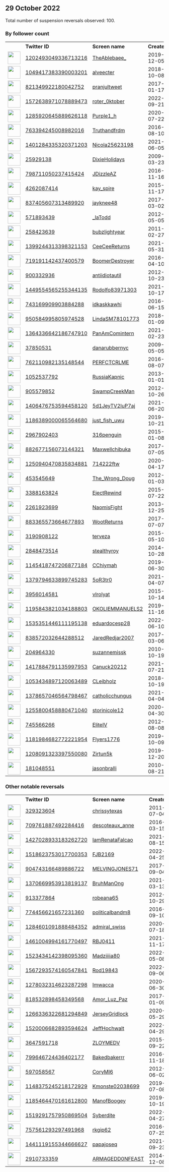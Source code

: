 
## 29 October 2022
Total number of suspension reversals observed: 100.

### By follower count
<table><tr><th></th><th align="left">Twitter ID</th><th align="left">Screen name</th>
<th align="left">Created</th><th align="left">Status</th><th align="left">Suspended</th><th align="left">Followers</th>
<tr><td><a href="https://pbs.twimg.com/profile_images/1648435874814914562/Hj7WkGhc_normal.jpg"><img src="https://pbs.twimg.com/profile_images/1648435874814914562/Hj7WkGhc_normal.jpg" width="40px" height="40px" align="center"/></a></td><td><a href="https://twitter.com/intent/user?user_id=1202493049336713216">1202493049336713216</a></td><td><a href="https://twitter.com/TheAblebaee_">TheAblebaee_</a></td><td>2019-12-05</td><td align="center"></td><td></td><td>75081</td></tr>
<tr><td><a href="https://pbs.twimg.com/profile_images/1344392178353672193/CmaxFyoC_normal.jpg"><img src="https://pbs.twimg.com/profile_images/1344392178353672193/CmaxFyoC_normal.jpg" width="40px" height="40px" align="center"/></a></td><td><a href="https://twitter.com/intent/user?user_id=1049417383390003201">1049417383390003201</a></td><td><a href="https://twitter.com/alveecter">alveecter</a></td><td>2018-10-08</td><td align="center"></td><td></td><td>9280</td></tr>
<tr><td><a href="https://pbs.twimg.com/profile_images/1588391160271470592/_N-GsOY9_normal.jpg"><img src="https://pbs.twimg.com/profile_images/1588391160271470592/_N-GsOY9_normal.jpg" width="40px" height="40px" align="center"/></a></td><td><a href="https://twitter.com/intent/user?user_id=821349922180042752">821349922180042752</a></td><td><a href="https://twitter.com/pranjultweet">pranjultweet</a></td><td>2017-01-17</td><td align="center"></td><td></td><td>7091</td></tr>
<tr><td><a href="https://pbs.twimg.com/profile_images/1628886545506729987/qobERLu1_normal.jpg"><img src="https://pbs.twimg.com/profile_images/1628886545506729987/qobERLu1_normal.jpg" width="40px" height="40px" align="center"/></a></td><td><a href="https://twitter.com/intent/user?user_id=1572638971078889473">1572638971078889473</a></td><td><a href="https://twitter.com/roter_0ktober">roter_0ktober</a></td><td>2022-09-21</td><td align="center">🚫</td><td>2022-09-24</td><td>7022</td></tr>
<tr><td><a href="https://pbs.twimg.com/profile_images/1357959660788187138/ru3Y9sml_normal.jpg"><img src="https://pbs.twimg.com/profile_images/1357959660788187138/ru3Y9sml_normal.jpg" width="40px" height="40px" align="center"/></a></td><td><a href="https://twitter.com/intent/user?user_id=1285920645889626118">1285920645889626118</a></td><td><a href="https://twitter.com/Purple1_h">Purple1_h</a></td><td>2020-07-22</td><td align="center"></td><td></td><td>6137</td></tr>
<tr><td><a href="https://pbs.twimg.com/profile_images/1045820677767540736/KxTwuVOK_normal.jpg"><img src="https://pbs.twimg.com/profile_images/1045820677767540736/KxTwuVOK_normal.jpg" width="40px" height="40px" align="center"/></a></td><td><a href="https://twitter.com/intent/user?user_id=763394245008982016">763394245008982016</a></td><td><a href="https://twitter.com/Truthandfrdm">Truthandfrdm</a></td><td>2016-08-10</td><td align="center"></td><td></td><td>4950</td></tr>
<tr><td><a href="https://pbs.twimg.com/profile_images/1579783324515667969/-TfqmiUt_normal.jpg"><img src="https://pbs.twimg.com/profile_images/1579783324515667969/-TfqmiUt_normal.jpg" width="40px" height="40px" align="center"/></a></td><td><a href="https://twitter.com/intent/user?user_id=1401284335320371203">1401284335320371203</a></td><td><a href="https://twitter.com/Nicola25623198">Nicola25623198</a></td><td>2021-06-05</td><td align="center">🚫</td><td>2022-09-20</td><td>3491</td></tr>
<tr><td><a href="https://pbs.twimg.com/profile_images/623221350/bonnieblue_normal.jpeg"><img src="https://pbs.twimg.com/profile_images/623221350/bonnieblue_normal.jpeg" width="40px" height="40px" align="center"/></a></td><td><a href="https://twitter.com/intent/user?user_id=25929138">25929138</a></td><td><a href="https://twitter.com/DixieHolidays">DixieHolidays</a></td><td>2009-03-23</td><td align="center"></td><td></td><td>2965</td></tr>
<tr><td><a href="https://pbs.twimg.com/profile_images/1272998816786997248/A4M7WTHd_normal.jpg"><img src="https://pbs.twimg.com/profile_images/1272998816786997248/A4M7WTHd_normal.jpg" width="40px" height="40px" align="center"/></a></td><td><a href="https://twitter.com/intent/user?user_id=798711050237415424">798711050237415424</a></td><td><a href="https://twitter.com/JDizzleAZ">JDizzleAZ</a></td><td>2016-11-16</td><td align="center"></td><td></td><td>2891</td></tr>
<tr><td><a href="https://pbs.twimg.com/profile_images/1637829744795238403/ENPT9-nh_normal.jpg"><img src="https://pbs.twimg.com/profile_images/1637829744795238403/ENPT9-nh_normal.jpg" width="40px" height="40px" align="center"/></a></td><td><a href="https://twitter.com/intent/user?user_id=4262087414">4262087414</a></td><td><a href="https://twitter.com/kay_spire">kay_spire</a></td><td>2015-11-17</td><td align="center"></td><td></td><td>2835</td></tr>
<tr><td><a href="https://pbs.twimg.com/profile_images/1586328862501347334/9uldMnbf_normal.jpg"><img src="https://pbs.twimg.com/profile_images/1586328862501347334/9uldMnbf_normal.jpg" width="40px" height="40px" align="center"/></a></td><td><a href="https://twitter.com/intent/user?user_id=837405607313489920">837405607313489920</a></td><td><a href="https://twitter.com/jayknee48">jayknee48</a></td><td>2017-03-02</td><td align="center">🚫</td><td></td><td>2789</td></tr>
<tr><td><a href="https://pbs.twimg.com/profile_images/1624931636029579265/SCkFFaZj_normal.jpg"><img src="https://pbs.twimg.com/profile_images/1624931636029579265/SCkFFaZj_normal.jpg" width="40px" height="40px" align="center"/></a></td><td><a href="https://twitter.com/intent/user?user_id=571893439">571893439</a></td><td><a href="https://twitter.com/_laTodd">_laTodd</a></td><td>2012-05-05</td><td align="center"></td><td></td><td>2441</td></tr>
<tr><td><a href="https://pbs.twimg.com/profile_images/1643834969956175873/a7e3H6b3_normal.jpg"><img src="https://pbs.twimg.com/profile_images/1643834969956175873/a7e3H6b3_normal.jpg" width="40px" height="40px" align="center"/></a></td><td><a href="https://twitter.com/intent/user?user_id=258423639">258423639</a></td><td><a href="https://twitter.com/bubzlightyear">bubzlightyear</a></td><td>2011-02-27</td><td align="center"></td><td></td><td>2185</td></tr>
<tr><td><a href="https://pbs.twimg.com/profile_images/1637181768582279168/11IPTMBM_normal.jpg"><img src="https://pbs.twimg.com/profile_images/1637181768582279168/11IPTMBM_normal.jpg" width="40px" height="40px" align="center"/></a></td><td><a href="https://twitter.com/intent/user?user_id=1399244313398321153">1399244313398321153</a></td><td><a href="https://twitter.com/CeeCeeReturns">CeeCeeReturns</a></td><td>2021-05-31</td><td align="center">🚫</td><td></td><td>2175</td></tr>
<tr><td><a href="https://pbs.twimg.com/profile_images/1607953086508662786/AAhagq2v_normal.jpg"><img src="https://pbs.twimg.com/profile_images/1607953086508662786/AAhagq2v_normal.jpg" width="40px" height="40px" align="center"/></a></td><td><a href="https://twitter.com/intent/user?user_id=719191142437400579">719191142437400579</a></td><td><a href="https://twitter.com/BoomerDestroyer">BoomerDestroyer</a></td><td>2016-04-10</td><td align="center">🔒</td><td></td><td>2170</td></tr>
<tr><td><a href="https://pbs.twimg.com/profile_images/1433888153803399171/sEbsBPrK_normal.jpg"><img src="https://pbs.twimg.com/profile_images/1433888153803399171/sEbsBPrK_normal.jpg" width="40px" height="40px" align="center"/></a></td><td><a href="https://twitter.com/intent/user?user_id=900332936">900332936</a></td><td><a href="https://twitter.com/antiidiotautil">antiidiotautil</a></td><td>2012-10-23</td><td align="center"></td><td>2022-09-10</td><td>2047</td></tr>
<tr><td><a href="https://pbs.twimg.com/profile_images/1597910141554286592/cRSOQGZy_normal.jpg"><img src="https://pbs.twimg.com/profile_images/1597910141554286592/cRSOQGZy_normal.jpg" width="40px" height="40px" align="center"/></a></td><td><a href="https://twitter.com/intent/user?user_id=1449554565255344135">1449554565255344135</a></td><td><a href="https://twitter.com/Rodolfo83971303">Rodolfo83971303</a></td><td>2021-10-17</td><td align="center"></td><td>2022-10-21</td><td>2026</td></tr>
<tr><td><a href="https://pbs.twimg.com/profile_images/1646029412268392448/jLNEhgoy_normal.jpg"><img src="https://pbs.twimg.com/profile_images/1646029412268392448/jLNEhgoy_normal.jpg" width="40px" height="40px" align="center"/></a></td><td><a href="https://twitter.com/intent/user?user_id=743169909903884288">743169909903884288</a></td><td><a href="https://twitter.com/idkaskkawhi">idkaskkawhi</a></td><td>2016-06-15</td><td align="center"></td><td></td><td>1986</td></tr>
<tr><td><a href="https://pbs.twimg.com/profile_images/1588763674373914624/ECXPDswI_normal.jpg"><img src="https://pbs.twimg.com/profile_images/1588763674373914624/ECXPDswI_normal.jpg" width="40px" height="40px" align="center"/></a></td><td><a href="https://twitter.com/intent/user?user_id=950584995805974528">950584995805974528</a></td><td><a href="https://twitter.com/LindaSM78101773">LindaSM78101773</a></td><td>2018-01-09</td><td align="center">🚫</td><td></td><td>1935</td></tr>
<tr><td><a href="https://pbs.twimg.com/profile_images/1559787764824117248/E5a8XhxB_normal.jpg"><img src="https://pbs.twimg.com/profile_images/1559787764824117248/E5a8XhxB_normal.jpg" width="40px" height="40px" align="center"/></a></td><td><a href="https://twitter.com/intent/user?user_id=1364336642186747910">1364336642186747910</a></td><td><a href="https://twitter.com/PanAmComintern">PanAmComintern</a></td><td>2021-02-23</td><td align="center"></td><td>2022-10-19</td><td>1854</td></tr>
<tr><td><a href="https://pbs.twimg.com/profile_images/1203026054786535426/ujBAASnD_normal.jpg"><img src="https://pbs.twimg.com/profile_images/1203026054786535426/ujBAASnD_normal.jpg" width="40px" height="40px" align="center"/></a></td><td><a href="https://twitter.com/intent/user?user_id=37850531">37850531</a></td><td><a href="https://twitter.com/danarubbernyc">danarubbernyc</a></td><td>2009-05-05</td><td align="center"></td><td></td><td>1623</td></tr>
<tr><td><a href="https://pbs.twimg.com/profile_images/1654273644040790018/oE1b5asc_normal.jpg"><img src="https://pbs.twimg.com/profile_images/1654273644040790018/oE1b5asc_normal.jpg" width="40px" height="40px" align="center"/></a></td><td><a href="https://twitter.com/intent/user?user_id=762110982135148544">762110982135148544</a></td><td><a href="https://twitter.com/PERFCTCRLME">PERFCTCRLME</a></td><td>2016-08-07</td><td align="center"></td><td></td><td>1597</td></tr>
<tr><td><a href="https://pbs.twimg.com/profile_images/513016380392607745/4MQbAYRl_normal.png"><img src="https://pbs.twimg.com/profile_images/513016380392607745/4MQbAYRl_normal.png" width="40px" height="40px" align="center"/></a></td><td><a href="https://twitter.com/intent/user?user_id=1052537792">1052537792</a></td><td><a href="https://twitter.com/RussiaKapnic">RussiaKapnic</a></td><td>2013-01-01</td><td align="center"></td><td></td><td>1475</td></tr>
<tr><td><a href="https://pbs.twimg.com/profile_images/1639699746452299776/zXK2tt_9_normal.jpg"><img src="https://pbs.twimg.com/profile_images/1639699746452299776/zXK2tt_9_normal.jpg" width="40px" height="40px" align="center"/></a></td><td><a href="https://twitter.com/intent/user?user_id=905579852">905579852</a></td><td><a href="https://twitter.com/SwampCreekMan">SwampCreekMan</a></td><td>2012-10-26</td><td align="center"></td><td></td><td>1455</td></tr>
<tr><td><a href="https://pbs.twimg.com/profile_images/1580538687074492421/EEYG7iIx_normal.jpg"><img src="https://pbs.twimg.com/profile_images/1580538687074492421/EEYG7iIx_normal.jpg" width="40px" height="40px" align="center"/></a></td><td><a href="https://twitter.com/intent/user?user_id=1406476753594458120">1406476753594458120</a></td><td><a href="https://twitter.com/5d1JeyTV2IuP7aj">5d1JeyTV2IuP7aj</a></td><td>2021-06-20</td><td align="center"></td><td>2022-10-24</td><td>1255</td></tr>
<tr><td><a href="https://pbs.twimg.com/profile_images/1603404727483498498/Wd5PXdmA_normal.jpg"><img src="https://pbs.twimg.com/profile_images/1603404727483498498/Wd5PXdmA_normal.jpg" width="40px" height="40px" align="center"/></a></td><td><a href="https://twitter.com/intent/user?user_id=1186389000065564680">1186389000065564680</a></td><td><a href="https://twitter.com/just_fish_uwu">just_fish_uwu</a></td><td>2019-10-21</td><td align="center">🚫</td><td>2022-05-16</td><td>1243</td></tr>
<tr><td><a href="https://pbs.twimg.com/profile_images/1629996061975621632/4x5MNvsG_normal.jpg"><img src="https://pbs.twimg.com/profile_images/1629996061975621632/4x5MNvsG_normal.jpg" width="40px" height="40px" align="center"/></a></td><td><a href="https://twitter.com/intent/user?user_id=2967902403">2967902403</a></td><td><a href="https://twitter.com/316penguin">316penguin</a></td><td>2015-01-08</td><td align="center"></td><td></td><td>1231</td></tr>
<tr><td><a href="https://pbs.twimg.com/profile_images/1589333705088196616/MfCcL21e_normal.jpg"><img src="https://pbs.twimg.com/profile_images/1589333705088196616/MfCcL21e_normal.jpg" width="40px" height="40px" align="center"/></a></td><td><a href="https://twitter.com/intent/user?user_id=882677156073144321">882677156073144321</a></td><td><a href="https://twitter.com/Maxwellchibuka">Maxwellchibuka</a></td><td>2017-07-05</td><td align="center"></td><td></td><td>1206</td></tr>
<tr><td><a href="https://pbs.twimg.com/profile_images/1254905101895925760/mvd0a7c1_normal.jpg"><img src="https://pbs.twimg.com/profile_images/1254905101895925760/mvd0a7c1_normal.jpg" width="40px" height="40px" align="center"/></a></td><td><a href="https://twitter.com/intent/user?user_id=1250940470835834881">1250940470835834881</a></td><td><a href="https://twitter.com/714222ftw">714222ftw</a></td><td>2020-04-17</td><td align="center">🚫</td><td></td><td>1165</td></tr>
<tr><td><a href="https://pbs.twimg.com/profile_images/1299102574927282178/3CDAxjkw_normal.jpg"><img src="https://pbs.twimg.com/profile_images/1299102574927282178/3CDAxjkw_normal.jpg" width="40px" height="40px" align="center"/></a></td><td><a href="https://twitter.com/intent/user?user_id=453545649">453545649</a></td><td><a href="https://twitter.com/The_Wrong_Doug">The_Wrong_Doug</a></td><td>2012-01-03</td><td align="center"></td><td></td><td>1127</td></tr>
<tr><td><a href="https://pbs.twimg.com/profile_images/1620529612525551618/2bfxBpHp_normal.jpg"><img src="https://pbs.twimg.com/profile_images/1620529612525551618/2bfxBpHp_normal.jpg" width="40px" height="40px" align="center"/></a></td><td><a href="https://twitter.com/intent/user?user_id=3388163824">3388163824</a></td><td><a href="https://twitter.com/EjectRewind">EjectRewind</a></td><td>2015-07-22</td><td align="center"></td><td></td><td>1107</td></tr>
<tr><td><a href="https://pbs.twimg.com/profile_images/1322590691445321739/6kxMjQvL_normal.jpg"><img src="https://pbs.twimg.com/profile_images/1322590691445321739/6kxMjQvL_normal.jpg" width="40px" height="40px" align="center"/></a></td><td><a href="https://twitter.com/intent/user?user_id=2261923699">2261923699</a></td><td><a href="https://twitter.com/NaomisFight">NaomisFight</a></td><td>2013-12-25</td><td align="center"></td><td></td><td>952</td></tr>
<tr><td><a href="https://pbs.twimg.com/profile_images/1649174111921356802/BInEiSGI_normal.jpg"><img src="https://pbs.twimg.com/profile_images/1649174111921356802/BInEiSGI_normal.jpg" width="40px" height="40px" align="center"/></a></td><td><a href="https://twitter.com/intent/user?user_id=883365573664677893">883365573664677893</a></td><td><a href="https://twitter.com/WootReturns">WootReturns</a></td><td>2017-07-07</td><td align="center"></td><td></td><td>910</td></tr>
<tr><td><a href="https://pbs.twimg.com/profile_images/1059125455645626368/TYp2b-dv_normal.jpg"><img src="https://pbs.twimg.com/profile_images/1059125455645626368/TYp2b-dv_normal.jpg" width="40px" height="40px" align="center"/></a></td><td><a href="https://twitter.com/intent/user?user_id=3190908122">3190908122</a></td><td><a href="https://twitter.com/terveza">terveza</a></td><td>2015-05-10</td><td align="center"></td><td></td><td>893</td></tr>
<tr><td><a href="https://pbs.twimg.com/profile_images/1653533936532824064/fXa7q2V5_normal.jpg"><img src="https://pbs.twimg.com/profile_images/1653533936532824064/fXa7q2V5_normal.jpg" width="40px" height="40px" align="center"/></a></td><td><a href="https://twitter.com/intent/user?user_id=2848473514">2848473514</a></td><td><a href="https://twitter.com/stealthyroy">stealthyroy</a></td><td>2014-10-28</td><td align="center"></td><td></td><td>887</td></tr>
<tr><td><a href="https://pbs.twimg.com/profile_images/1631066396816703491/92Heacuk_normal.jpg"><img src="https://pbs.twimg.com/profile_images/1631066396816703491/92Heacuk_normal.jpg" width="40px" height="40px" align="center"/></a></td><td><a href="https://twitter.com/intent/user?user_id=1145418747206877184">1145418747206877184</a></td><td><a href="https://twitter.com/CChiymah">CChiymah</a></td><td>2019-06-30</td><td align="center"></td><td>2022-10-24</td><td>847</td></tr>
<tr><td><a href="https://pbs.twimg.com/profile_images/1631616301310287874/9HE2W8ta_normal.png"><img src="https://pbs.twimg.com/profile_images/1631616301310287874/9HE2W8ta_normal.png" width="40px" height="40px" align="center"/></a></td><td><a href="https://twitter.com/intent/user?user_id=1379794633899745283">1379794633899745283</a></td><td><a href="https://twitter.com/5oR3tr0">5oR3tr0</a></td><td>2021-04-07</td><td align="center">🚫</td><td>2022-10-26</td><td>838</td></tr>
<tr><td><a href="https://pbs.twimg.com/profile_images/1187741848577593344/r1-yqz3K_normal.jpg"><img src="https://pbs.twimg.com/profile_images/1187741848577593344/r1-yqz3K_normal.jpg" width="40px" height="40px" align="center"/></a></td><td><a href="https://twitter.com/intent/user?user_id=3956014581">3956014581</a></td><td><a href="https://twitter.com/vlrolyat">vlrolyat</a></td><td>2015-10-14</td><td align="center">🚫</td><td></td><td>765</td></tr>
<tr><td><a href="https://pbs.twimg.com/profile_images/1623379449797287956/XUw5f8zs_normal.jpg"><img src="https://pbs.twimg.com/profile_images/1623379449797287956/XUw5f8zs_normal.jpg" width="40px" height="40px" align="center"/></a></td><td><a href="https://twitter.com/intent/user?user_id=1195843821034188803">1195843821034188803</a></td><td><a href="https://twitter.com/OKOLIEMMANUELS2">OKOLIEMMANUELS2</a></td><td>2019-11-16</td><td align="center"></td><td>2022-10-19</td><td>753</td></tr>
<tr><td><a href="https://pbs.twimg.com/profile_images/1587058141161820161/BHO-i-Vx_normal.jpg"><img src="https://pbs.twimg.com/profile_images/1587058141161820161/BHO-i-Vx_normal.jpg" width="40px" height="40px" align="center"/></a></td><td><a href="https://twitter.com/intent/user?user_id=1535351446111195138">1535351446111195138</a></td><td><a href="https://twitter.com/eduardocesp28">eduardocesp28</a></td><td>2022-06-10</td><td align="center"></td><td>2022-10-05</td><td>748</td></tr>
<tr><td><a href="https://pbs.twimg.com/profile_images/960263862258978816/OJQNgQP6_normal.jpg"><img src="https://pbs.twimg.com/profile_images/960263862258978816/OJQNgQP6_normal.jpg" width="40px" height="40px" align="center"/></a></td><td><a href="https://twitter.com/intent/user?user_id=838572032644288512">838572032644288512</a></td><td><a href="https://twitter.com/JaredRedjar2007">JaredRedjar2007</a></td><td>2017-03-06</td><td align="center">👋</td><td>2022-10-09</td><td>635</td></tr>
<tr><td><a href="https://pbs.twimg.com/profile_images/1641651442690949120/_L48QMXW_normal.jpg"><img src="https://pbs.twimg.com/profile_images/1641651442690949120/_L48QMXW_normal.jpg" width="40px" height="40px" align="center"/></a></td><td><a href="https://twitter.com/intent/user?user_id=204964330">204964330</a></td><td><a href="https://twitter.com/suzannemissk">suzannemissk</a></td><td>2010-10-19</td><td align="center"></td><td></td><td>614</td></tr>
<tr><td><a href="https://pbs.twimg.com/profile_images/1587597841429569536/VcsTsok1_normal.jpg"><img src="https://pbs.twimg.com/profile_images/1587597841429569536/VcsTsok1_normal.jpg" width="40px" height="40px" align="center"/></a></td><td><a href="https://twitter.com/intent/user?user_id=1417884791135997953">1417884791135997953</a></td><td><a href="https://twitter.com/Canuck20212">Canuck20212</a></td><td>2021-07-21</td><td align="center"></td><td>2022-10-25</td><td>580</td></tr>
<tr><td><a href="https://pbs.twimg.com/profile_images/1586866467156512773/grXNqngb_normal.jpg"><img src="https://pbs.twimg.com/profile_images/1586866467156512773/grXNqngb_normal.jpg" width="40px" height="40px" align="center"/></a></td><td><a href="https://twitter.com/intent/user?user_id=1053434897120063489">1053434897120063489</a></td><td><a href="https://twitter.com/CLeibholz">CLeibholz</a></td><td>2018-10-19</td><td align="center"></td><td>2022-09-10</td><td>560</td></tr>
<tr><td><a href="https://pbs.twimg.com/profile_images/1641061608863461377/hwEsREJf_normal.jpg"><img src="https://pbs.twimg.com/profile_images/1641061608863461377/hwEsREJf_normal.jpg" width="40px" height="40px" align="center"/></a></td><td><a href="https://twitter.com/intent/user?user_id=1378657046564798467">1378657046564798467</a></td><td><a href="https://twitter.com/catholicchungus">catholicchungus</a></td><td>2021-04-04</td><td align="center">🔒</td><td></td><td>532</td></tr>
<tr><td><a href="https://pbs.twimg.com/profile_images/1654153756760473601/y6ifT4Pp_normal.jpg"><img src="https://pbs.twimg.com/profile_images/1654153756760473601/y6ifT4Pp_normal.jpg" width="40px" height="40px" align="center"/></a></td><td><a href="https://twitter.com/intent/user?user_id=1255800458880471040">1255800458880471040</a></td><td><a href="https://twitter.com/storinicole12">storinicole12</a></td><td>2020-04-30</td><td align="center"></td><td></td><td>504</td></tr>
<tr><td><a href="https://pbs.twimg.com/profile_images/1656662558730776576/dKh7yr6A_normal.jpg"><img src="https://pbs.twimg.com/profile_images/1656662558730776576/dKh7yr6A_normal.jpg" width="40px" height="40px" align="center"/></a></td><td><a href="https://twitter.com/intent/user?user_id=745566266">745566266</a></td><td><a href="https://twitter.com/EliteIV">EliteIV</a></td><td>2012-08-08</td><td align="center"></td><td></td><td>484</td></tr>
<tr><td><a href="https://pbs.twimg.com/profile_images/1182123414074646530/1NrKlaTg_normal.jpg"><img src="https://pbs.twimg.com/profile_images/1182123414074646530/1NrKlaTg_normal.jpg" width="40px" height="40px" align="center"/></a></td><td><a href="https://twitter.com/intent/user?user_id=1181984682772221954">1181984682772221954</a></td><td><a href="https://twitter.com/Flyers1776">Flyers1776</a></td><td>2019-10-09</td><td align="center"></td><td></td><td>479</td></tr>
<tr><td><a href="https://pbs.twimg.com/profile_images/1616002623072571394/pfnoeCfY_normal.jpg"><img src="https://pbs.twimg.com/profile_images/1616002623072571394/pfnoeCfY_normal.jpg" width="40px" height="40px" align="center"/></a></td><td><a href="https://twitter.com/intent/user?user_id=1208091323397550080">1208091323397550080</a></td><td><a href="https://twitter.com/Zirtun5k">Zirtun5k</a></td><td>2019-12-20</td><td align="center"></td><td></td><td>417</td></tr>
<tr><td><a href="https://pbs.twimg.com/profile_images/1585775523954925568/yjqE8UGE_normal.jpg"><img src="https://pbs.twimg.com/profile_images/1585775523954925568/yjqE8UGE_normal.jpg" width="40px" height="40px" align="center"/></a></td><td><a href="https://twitter.com/intent/user?user_id=181048551">181048551</a></td><td><a href="https://twitter.com/jasonbralli">jasonbralli</a></td><td>2010-08-21</td><td align="center"></td><td>2022-09-21</td><td>401</td></tr>
</table>

### Other notable reversals
<table><tr><th></th><th align="left">Twitter ID</th><th align="left">Screen name</th>
<th align="left">Created</th><th align="left">Status</th><th align="left">Suspended</th><th align="left">Followers</th>
<tr><td><a href="https://pbs.twimg.com/profile_images/1334590866435022850/1XPED9ie_normal.jpg"><img src="https://pbs.twimg.com/profile_images/1334590866435022850/1XPED9ie_normal.jpg" width="40px" height="40px" align="center"/></a></td><td><a href="https://twitter.com/intent/user?user_id=329323604">329323604</a></td><td><a href="https://twitter.com/chrissytexas">chrissytexas</a></td><td>2011-07-04</td><td align="center"></td><td>2022-10-28</td><td>224</td></tr>
<tr><td><a href="https://pbs.twimg.com/profile_images/1652044256490430487/00IK0u-o_normal.jpg"><img src="https://pbs.twimg.com/profile_images/1652044256490430487/00IK0u-o_normal.jpg" width="40px" height="40px" align="center"/></a></td><td><a href="https://twitter.com/intent/user?user_id=709761887492284416">709761887492284416</a></td><td><a href="https://twitter.com/descoteaux_anne">descoteaux_anne</a></td><td>2016-03-15</td><td align="center"></td><td></td><td>25</td></tr>
<tr><td><a href="https://pbs.twimg.com/profile_images/1587231339618631680/Qx5xoFMO_normal.jpg"><img src="https://pbs.twimg.com/profile_images/1587231339618631680/Qx5xoFMO_normal.jpg" width="40px" height="40px" align="center"/></a></td><td><a href="https://twitter.com/intent/user?user_id=1427028933183262720">1427028933183262720</a></td><td><a href="https://twitter.com/IamRenataFalcao">IamRenataFalcao</a></td><td>2021-08-15</td><td align="center">👋</td><td>2022-10-21</td><td>147</td></tr>
<tr><td><a href="https://pbs.twimg.com/profile_images/1615148151320580097/fBpYtEUH_normal.jpg"><img src="https://pbs.twimg.com/profile_images/1615148151320580097/fBpYtEUH_normal.jpg" width="40px" height="40px" align="center"/></a></td><td><a href="https://twitter.com/intent/user?user_id=1518623753017700353">1518623753017700353</a></td><td><a href="https://twitter.com/FJB2169">FJB2169</a></td><td>2022-04-25</td><td align="center"></td><td>2022-10-19</td><td>16</td></tr>
<tr><td><a href="https://pbs.twimg.com/profile_images/1271979713674780673/UicvvE83_normal.jpg"><img src="https://pbs.twimg.com/profile_images/1271979713674780673/UicvvE83_normal.jpg" width="40px" height="40px" align="center"/></a></td><td><a href="https://twitter.com/intent/user?user_id=904743166489886722">904743166489886722</a></td><td><a href="https://twitter.com/MELVINGJONES71">MELVINGJONES71</a></td><td>2017-09-04</td><td align="center"></td><td></td><td>347</td></tr>
<tr><td><a href="https://pbs.twimg.com/profile_images/1401892225370378247/NLwNe4jE_normal.jpg"><img src="https://pbs.twimg.com/profile_images/1401892225370378247/NLwNe4jE_normal.jpg" width="40px" height="40px" align="center"/></a></td><td><a href="https://twitter.com/intent/user?user_id=1370669953913819137">1370669953913819137</a></td><td><a href="https://twitter.com/BruhManOng">BruhManOng</a></td><td>2021-03-13</td><td align="center"></td><td>2022-10-25</td><td>241</td></tr>
<tr><td><a href="https://pbs.twimg.com/profile_images/1193507108957896706/S8GkIwNE_normal.jpg"><img src="https://pbs.twimg.com/profile_images/1193507108957896706/S8GkIwNE_normal.jpg" width="40px" height="40px" align="center"/></a></td><td><a href="https://twitter.com/intent/user?user_id=913377864">913377864</a></td><td><a href="https://twitter.com/robeana65">robeana65</a></td><td>2012-10-29</td><td align="center"></td><td></td><td>180</td></tr>
<tr><td><a href="https://pbs.twimg.com/profile_images/774459138868772864/X8D3kzZU_normal.jpg"><img src="https://pbs.twimg.com/profile_images/774459138868772864/X8D3kzZU_normal.jpg" width="40px" height="40px" align="center"/></a></td><td><a href="https://twitter.com/intent/user?user_id=774456621657231360">774456621657231360</a></td><td><a href="https://twitter.com/politicalbandm8">politicalbandm8</a></td><td>2016-09-10</td><td align="center"></td><td>2022-05-10</td><td>25</td></tr>
<tr><td><a href="https://pbs.twimg.com/profile_images/1286014805367758848/TkUQDL82_normal.jpg"><img src="https://pbs.twimg.com/profile_images/1286014805367758848/TkUQDL82_normal.jpg" width="40px" height="40px" align="center"/></a></td><td><a href="https://twitter.com/intent/user?user_id=1284601091888484352">1284601091888484352</a></td><td><a href="https://twitter.com/admiral_swiss">admiral_swiss</a></td><td>2020-07-18</td><td align="center"></td><td></td><td>185</td></tr>
<tr><td><a href="https://pbs.twimg.com/profile_images/1567925114687344641/JDjyoIj5_normal.jpg"><img src="https://pbs.twimg.com/profile_images/1567925114687344641/JDjyoIj5_normal.jpg" width="40px" height="40px" align="center"/></a></td><td><a href="https://twitter.com/intent/user?user_id=1461004994161770497">1461004994161770497</a></td><td><a href="https://twitter.com/RBJ0411">RBJ0411</a></td><td>2021-11-17</td><td align="center">🚫</td><td>2022-10-18</td><td>156</td></tr>
<tr><td><a href="https://abs.twimg.com/sticky/default_profile_images/default_profile_normal.png"><img src="https://abs.twimg.com/sticky/default_profile_images/default_profile_normal.png" width="40px" height="40px" align="center"/></a></td><td><a href="https://twitter.com/intent/user?user_id=1523434142398095360">1523434142398095360</a></td><td><a href="https://twitter.com/Madziiiia80">Madziiiia80</a></td><td>2022-05-08</td><td align="center"></td><td>2022-10-20</td><td>21</td></tr>
<tr><td><a href="https://pbs.twimg.com/profile_images/1574254645865750530/duuZKrxF_normal.jpg"><img src="https://pbs.twimg.com/profile_images/1574254645865750530/duuZKrxF_normal.jpg" width="40px" height="40px" align="center"/></a></td><td><a href="https://twitter.com/intent/user?user_id=1567293574160547841">1567293574160547841</a></td><td><a href="https://twitter.com/Rod19843">Rod19843</a></td><td>2022-09-06</td><td align="center"></td><td>2022-10-24</td><td>8</td></tr>
<tr><td><a href="https://pbs.twimg.com/profile_images/1610107464325677058/i8aIQthI_normal.jpg"><img src="https://pbs.twimg.com/profile_images/1610107464325677058/i8aIQthI_normal.jpg" width="40px" height="40px" align="center"/></a></td><td><a href="https://twitter.com/intent/user?user_id=1278032314623287298">1278032314623287298</a></td><td><a href="https://twitter.com/Imwacca">Imwacca</a></td><td>2020-06-30</td><td align="center">👋</td><td>2022-10-20</td><td>0</td></tr>
<tr><td><a href="https://pbs.twimg.com/profile_images/821075511333953536/Jpn1OOZR_normal.jpg"><img src="https://pbs.twimg.com/profile_images/821075511333953536/Jpn1OOZR_normal.jpg" width="40px" height="40px" align="center"/></a></td><td><a href="https://twitter.com/intent/user?user_id=818532898458349568">818532898458349568</a></td><td><a href="https://twitter.com/Amor_Luz_Paz">Amor_Luz_Paz</a></td><td>2017-01-09</td><td align="center"></td><td></td><td>21</td></tr>
<tr><td><a href="https://pbs.twimg.com/profile_images/1654164089336127488/R9jNCLr-_normal.jpg"><img src="https://pbs.twimg.com/profile_images/1654164089336127488/R9jNCLr-_normal.jpg" width="40px" height="40px" align="center"/></a></td><td><a href="https://twitter.com/intent/user?user_id=1266336322681294849">1266336322681294849</a></td><td><a href="https://twitter.com/JerseyGridlock">JerseyGridlock</a></td><td>2020-05-29</td><td align="center"></td><td></td><td>198</td></tr>
<tr><td><a href="https://abs.twimg.com/sticky/default_profile_images/default_profile_normal.png"><img src="https://abs.twimg.com/sticky/default_profile_images/default_profile_normal.png" width="40px" height="40px" align="center"/></a></td><td><a href="https://twitter.com/intent/user?user_id=1520006682893594624">1520006682893594624</a></td><td><a href="https://twitter.com/JeffHochwalt">JeffHochwalt</a></td><td>2022-04-29</td><td align="center"></td><td>2022-10-20</td><td>25</td></tr>
<tr><td><a href="https://pbs.twimg.com/profile_images/1162335153957609472/SRayK1X9_normal.jpg"><img src="https://pbs.twimg.com/profile_images/1162335153957609472/SRayK1X9_normal.jpg" width="40px" height="40px" align="center"/></a></td><td><a href="https://twitter.com/intent/user?user_id=3647591718">3647591718</a></td><td><a href="https://twitter.com/ZLOYMEDV">ZLOYMEDV</a></td><td>2015-09-22</td><td align="center"></td><td></td><td>350</td></tr>
<tr><td><a href="https://pbs.twimg.com/profile_images/1308157600559751169/y9YAWEvu_normal.jpg"><img src="https://pbs.twimg.com/profile_images/1308157600559751169/y9YAWEvu_normal.jpg" width="40px" height="40px" align="center"/></a></td><td><a href="https://twitter.com/intent/user?user_id=799646724436402177">799646724436402177</a></td><td><a href="https://twitter.com/Bakedbakerrr">Bakedbakerrr</a></td><td>2016-11-18</td><td align="center"></td><td></td><td>353</td></tr>
<tr><td><a href="https://pbs.twimg.com/profile_images/1617196822703013890/5dNr60GB_normal.jpg"><img src="https://pbs.twimg.com/profile_images/1617196822703013890/5dNr60GB_normal.jpg" width="40px" height="40px" align="center"/></a></td><td><a href="https://twitter.com/intent/user?user_id=597058567">597058567</a></td><td><a href="https://twitter.com/CoryMI6">CoryMI6</a></td><td>2012-06-02</td><td align="center"></td><td></td><td>121</td></tr>
<tr><td><a href="https://pbs.twimg.com/profile_images/1157839036318285824/EIbW_Gtk_normal.jpg"><img src="https://pbs.twimg.com/profile_images/1157839036318285824/EIbW_Gtk_normal.jpg" width="40px" height="40px" align="center"/></a></td><td><a href="https://twitter.com/intent/user?user_id=1148375245218172929">1148375245218172929</a></td><td><a href="https://twitter.com/Kmonste02038699">Kmonste02038699</a></td><td>2019-07-08</td><td align="center"></td><td>2022-10-20</td><td>144</td></tr>
<tr><td><a href="https://pbs.twimg.com/profile_images/1446659816470900737/74oI6drY_normal.jpg"><img src="https://pbs.twimg.com/profile_images/1446659816470900737/74oI6drY_normal.jpg" width="40px" height="40px" align="center"/></a></td><td><a href="https://twitter.com/intent/user?user_id=1185464470161612800">1185464470161612800</a></td><td><a href="https://twitter.com/ManofBoogey">ManofBoogey</a></td><td>2019-10-19</td><td align="center"></td><td>2022-10-14</td><td>156</td></tr>
<tr><td><a href="https://pbs.twimg.com/profile_images/1585121977920020481/Vv0WIEZq_normal.jpg"><img src="https://pbs.twimg.com/profile_images/1585121977920020481/Vv0WIEZq_normal.jpg" width="40px" height="40px" align="center"/></a></td><td><a href="https://twitter.com/intent/user?user_id=1519291757950869504">1519291757950869504</a></td><td><a href="https://twitter.com/Syberdite">Syberdite</a></td><td>2022-04-27</td><td align="center"></td><td>2022-10-27</td><td>4</td></tr>
<tr><td><a href="https://pbs.twimg.com/profile_images/1080983842125762560/KNsk3Uir_normal.jpg"><img src="https://pbs.twimg.com/profile_images/1080983842125762560/KNsk3Uir_normal.jpg" width="40px" height="40px" align="center"/></a></td><td><a href="https://twitter.com/intent/user?user_id=757561293297491968">757561293297491968</a></td><td><a href="https://twitter.com/rkgip62">rkgip62</a></td><td>2016-07-25</td><td align="center"></td><td></td><td>73</td></tr>
<tr><td><a href="https://abs.twimg.com/sticky/default_profile_images/default_profile_normal.png"><img src="https://abs.twimg.com/sticky/default_profile_images/default_profile_normal.png" width="40px" height="40px" align="center"/></a></td><td><a href="https://twitter.com/intent/user?user_id=1441119155344666627">1441119155344666627</a></td><td><a href="https://twitter.com/papajoseq">papajoseq</a></td><td>2021-09-23</td><td align="center"></td><td>2022-10-20</td><td>33</td></tr>
<tr><td><a href="https://pbs.twimg.com/profile_images/1272688908896071681/fuChvfv__normal.jpg"><img src="https://pbs.twimg.com/profile_images/1272688908896071681/fuChvfv__normal.jpg" width="40px" height="40px" align="center"/></a></td><td><a href="https://twitter.com/intent/user?user_id=2910733359">2910733359</a></td><td><a href="https://twitter.com/ARMAGEDD0NFEAST">ARMAGEDD0NFEAST</a></td><td>2014-12-08</td><td align="center">🚫</td><td></td><td>14</td></tr>
</table>
